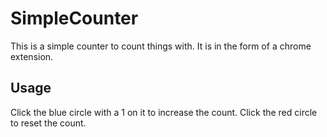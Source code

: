 # SimpleCounter

This is a simple counter to count things with. It is in the form of a chrome
extension.

## Usage

Click the blue circle with a 1 on it to increase the count.
Click the red circle to reset the count.
